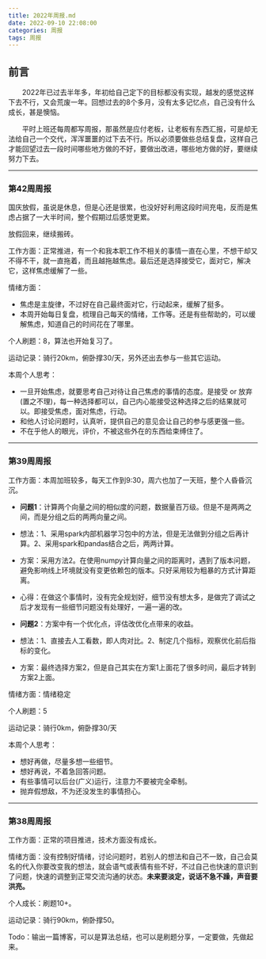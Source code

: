 ```yaml
---
title: 2022年周报.md
date: 2022-09-10 22:08:00
categories: 周报
tags: 周报
---
```


## 前言

&emsp;&emsp;2022年已过去半年多，年初给自己定下的目标都没有实现，越发的感觉这样下去不行，又会荒废一年。回想过去的8个多月，没有太多记忆点，自己没有什么成长，甚是懊恼。

&emsp;&emsp;平时上班还每周都写周报，那虽然是应付老板，让老板有东西汇报，可是却无法给自己一个交代，浑浑噩噩的过下去不行。所以必须要做些总结复盘，这样自己才能回望过去一段时间哪些地方做的不好，要做出改进，哪些地方做的好，要继续努力下去。



------

### 第42周周报

国庆放假，虽说是休息，但是心还是很累，也没好好利用这段时间充电，反而是焦虑占据了一大半时间，整个假期过后感觉更累。

放假回来，继续搬砖。

工作方面：正常推进，有一个和我本职工作不相关的事情一直在心里，不想干却又不得不干，就一直拖着，而且越拖越焦虑。最后还是选择接受它，面对它，解决它，这样焦虑缓解了一些。

情绪方面：

- 焦虑是主旋律，不过好在自己最终面对它，行动起来，缓解了挺多。
- 本周开始每日复盘，梳理自己每天的情绪，工作等。还是有些帮助的，可以缓解焦虑，知道自己的时间花在了哪里。

个人刷题：8，算法也开始复习了。

运动记录：骑行20km，俯卧撑30/天，另外还出去参与一些其它运动。

本周个人思考：

- 一旦开始焦虑，就要思考自己对待让自己焦虑的事情的态度。是接受 or 放弃(置之不理)，每一种选择都可以，自己内心能接受这种选择之后的结果就可以。即接受焦虑，面对焦虑，行动。
- 和他人讨论问题时，认真听，提供自己的意见会让自己的参与感更强一些。
- 不在乎他人的眼光，评价，不被这些外在的东西给束缚住了。

------

### 第39周周报

工作方面：本周加班较多，每天工作到9:30，周六也加了一天班，整个人昏昏沉沉。

- **问题1**：计算两个向量之间的相似度的问题，数据量百万级。但是不是两两之间，而是分组之后的两两向量之间。

- 想法：1、采用spark内部机器学习包中的方法，但是无法做到分组之后再计算。2、采用spark和pandas结合之后，两两计算。

- 方案：采用方法2。在使用numpy计算向量之间的距离时，遇到了版本问题，避免影响线上环境就没有变更依赖包的版本。只好采用较为粗暴的方式计算距离。

- 心得：在做这个事情时，没有完全规划好，细节没有想太多，是做完了调试之后才发现有一些细节问题没有处理好，一遍一遍的改。

  

- **问题2**：方案中有一个优化点，评估改优化点带来的收益。

- 想法：1、直接去人工看数，即人肉对比。2、制定几个指标，观察优化前后指标的变化。

- 方案：最终选择方案2，但是自己其实在方案1上面花了很多时间，最后才转到方案2上面。

情绪方面：情绪稳定

个人刷题：5

运动记录：骑行0km，俯卧撑30/天

本周个人思考：

- 想好再做，尽量多想一些细节。
- 想好再说，不着急回答问题。
- 有些事情可以后台(广义)运行，注意力不要被完全牵制。
- 抛弃假想敌，不为还没发生的事情担心。

------

### 第38周周报

工作方面：正常的项目推进，技术方面没有成长。

情绪方面：没有控制好情绪，讨论问题时，若别人的想法和自己不一致，自己会莫名的代入你要改变我的想法，就会语气或表情有些不好，不过自己也快速的意识到了问题，快速的调整到正常交流沟通的状态。**未来要淡定，说话不急不躁，声音要洪亮。**

个人成长：刷题10+。

运动记录：骑行90km，俯卧撑50。

Todo：输出一篇博客，可以是算法总结，也可以是刷题分享，一定要做，先做起来。



